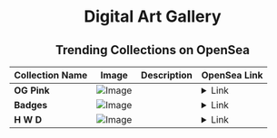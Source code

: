 <div align="center">

# Digital Art Gallery

## Trending Collections on OpenSea

| Collection Name                       | Image                                                                                     | Description                       | OpenSea Link                                                                                          |
|---------------------------------------|-------------------------------------------------------------------------------------------|-----------------------------------|--------------------------------------------------------------------------------------------------------|
| **OG Pink** | ![Image](https://i.seadn.io/s/raw/files/268689393ee456bfc5fe65802114cb93.jpg?w=500&auto=format?w=200&auto=format) |  | <details><summary>Link</summary>[OG Pink](https://opensea.io/collection/og-pink)</details> |
| **Badges** | ![Image](https://i.seadn.io/s/raw/files/b2acf176d8c8d0491341abf2e831c618.jpg?w=500&auto=format?w=200&auto=format) |  | <details><summary>Link</summary>[Badges](https://opensea.io/collection/badges-12)</details> |
| **H W D** | ![Image](https://i.seadn.io/s/raw/files/7f80c31380c6031dc4230367b3b224bc.jpg?w=500&auto=format?w=200&auto=format) |  | <details><summary>Link</summary>[H W D](https://opensea.io/collection/h-w-d)</details> |

</div>